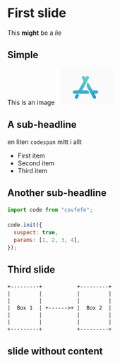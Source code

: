 # First slide

This **might** be a _lie_

<!-- a comment -->

## Simple

This is an image
![title](./img.png)

## A sub-headline

en liten `codespan` mitt i allt

- First item
- Second item
- Third item

## Another sub-headline

```js
import code from "covfefe";

code.init({
  suspect: true,
  params: [1, 2, 3, 4],
});
```

## Third slide

```
+---------+           +---------+
|         |           |         |
|         |           |         |
|  Box 1  | +------>+ |  Box 2  |
|         |           |         |
|         |           |         |
+---------+           +---------+
```

## slide without content
